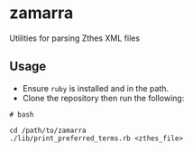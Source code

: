# zamarra

Utilities for parsing Zthes XML files

## Usage

- Ensure `ruby` is installed and in the path.
- Clone the repository then run the following:

```
# bash

cd /path/to/zamarra
./lib/print_preferred_terms.rb <zthes_file>
```

